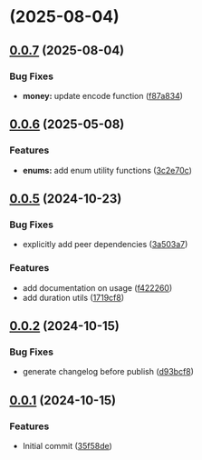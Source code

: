 # [](https://github.com/alis-exchange/ts-alis-build/compare/v0.0.7...v) (2025-08-04)



## [0.0.7](https://github.com/alis-exchange/ts-alis-build/compare/v0.0.6...v0.0.7) (2025-08-04)


### Bug Fixes

* **money:** update encode function ([f87a834](https://github.com/alis-exchange/ts-alis-build/commit/f87a83460b5d9c854b337ed23873b425a0a5fbb3))



## [0.0.6](https://github.com/alis-exchange/ts-alis-build/compare/v0.0.5...v0.0.6) (2025-05-08)


### Features

* **enums:** add enum utility functions ([3c2e70c](https://github.com/alis-exchange/ts-alis-build/commit/3c2e70c6182c23ccb5c07071187277f4e7b0aef2))



## [0.0.5](https://github.com/alis-exchange/ts-alis-build/compare/v0.0.4...v0.0.5) (2024-10-23)


### Bug Fixes

* explicitly add peer dependencies ([3a503a7](https://github.com/alis-exchange/ts-alis-build/commit/3a503a7f0dd7b7b6087c30474153c774403ff618))


### Features

* add documentation on usage ([f422260](https://github.com/alis-exchange/ts-alis-build/commit/f422260ebe5500d23c200ae57627ffb9b18f9012))
* add duration utils ([1719cf8](https://github.com/alis-exchange/ts-alis-build/commit/1719cf8a928fa3feef7279a02613c08d9a0c54f5))



## [0.0.2](https://github.com/alis-exchange/ts-alis-build/compare/v0.0.1...v0.0.2) (2024-10-15)


### Bug Fixes

* generate changelog before publish ([d93bcf8](https://github.com/alis-exchange/ts-alis-build/commit/d93bcf8048dbeabeecb2c12ea617f84b9a6c02c8))



## [0.0.1](https://github.com/alis-exchange/ts-alis-build/compare/35f58dedc8a994da4d666f4cf2a2fa4373778c31...v0.0.1) (2024-10-15)


### Features

* Initial commit ([35f58de](https://github.com/alis-exchange/ts-alis-build/commit/35f58dedc8a994da4d666f4cf2a2fa4373778c31))



